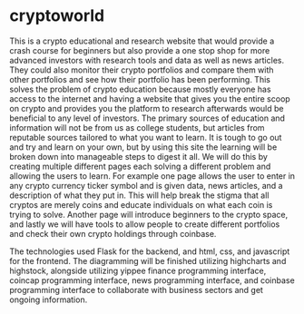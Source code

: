 # cryptoworld


This is a crypto educational and research website that would provide a crash course for beginners but also provide a one stop shop for more advanced investors with research tools and data as well as news articles. They could also monitor their crypto portfolios and compare them with other portfolios and see how their portfolio has been performing. This solves the problem of crypto education because mostly everyone has access to the internet and having a website that gives you the entire scoop on crypto and provides you the platform to research afterwards would be beneficial to any level of investors. The primary sources of education and information will not be from us as college students, but articles from reputable sources tailored to what you want to learn. It is tough to go out and try and learn on your own, but by using this site the learning will be broken down into manageable steps to digest it all. We will do this by creating multiple different pages each solving a different problem and allowing the users to learn. For example one page allows the user to enter in any crypto currency ticker symbol and is given data, news articles, and a description of what they put in. This will help break the stigma that all cryptos are merely coins and educate individuals on what each coin is trying to solve. Another page will introduce beginners to the crypto space, and lastly we will have tools to allow people to create different portfolios and check their own crypto holdings through coinbase. 


The  technologies used Flask for the backend, and html, css, and javascript for the frontend. The diagramming will be finished utilizing highcharts and highstock, alongside utilizing yippee finance programming interface, coincap programming interface, news programming interface, and coinbase programming interface to collaborate with business sectors and get ongoing information.
